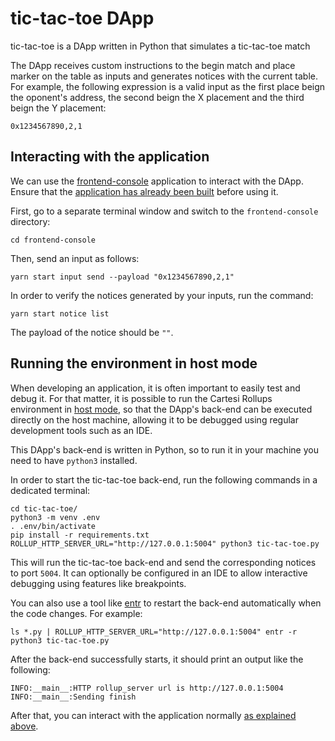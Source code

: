 # tic-tac-toe DApp

tic-tac-toe is a DApp written in Python that simulates a tic-tac-toe match

The DApp receives custom instructions to the begin match and place marker on the table as inputs and generates notices with the current table.
For example, the following expression is a valid input as the first place beign the oponent's address, the second beign the X placement and the third beign the Y placement:

```
0x1234567890,2,1
```

## Interacting with the application

We can use the [frontend-console](../frontend-console) application to interact with the DApp.
Ensure that the [application has already been built](../frontend-console/README.md#building) before using it.

First, go to a separate terminal window and switch to the `frontend-console` directory:

```shell
cd frontend-console
```

Then, send an input as follows:

```shell
yarn start input send --payload "0x1234567890,2,1"
```

In order to verify the notices generated by your inputs, run the command:

```shell
yarn start notice list
```

The payload of the notice should be `""`.

## Running the environment in host mode

When developing an application, it is often important to easily test and debug it. For that matter, it is possible to run the Cartesi Rollups environment in [host mode](../README.md#host-mode), so that the DApp's back-end can be executed directly on the host machine, allowing it to be debugged using regular development tools such as an IDE.

This DApp's back-end is written in Python, so to run it in your machine you need to have `python3` installed.

In order to start the tic-tac-toe back-end, run the following commands in a dedicated terminal:

```shell
cd tic-tac-toe/
python3 -m venv .env
. .env/bin/activate
pip install -r requirements.txt
ROLLUP_HTTP_SERVER_URL="http://127.0.0.1:5004" python3 tic-tac-toe.py
```

This will run the tic-tac-toe back-end and send the corresponding notices to port `5004`.
It can optionally be configured in an IDE to allow interactive debugging using features like breakpoints.

You can also use a tool like [entr](https://eradman.com/entrproject/) to restart the back-end automatically when the code changes. For example:

```shell
ls *.py | ROLLUP_HTTP_SERVER_URL="http://127.0.0.1:5004" entr -r python3 tic-tac-toe.py
```

After the back-end successfully starts, it should print an output like the following:

```log
INFO:__main__:HTTP rollup_server url is http://127.0.0.1:5004
INFO:__main__:Sending finish
```

After that, you can interact with the application normally [as explained above](#interacting-with-the-application).
